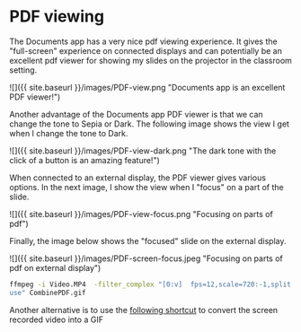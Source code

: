 # PDF viewing

The Documents app has a very nice pdf viewing experience. It gives the "full-screen" experience on connected displays and can potentially be an excellent pdf viewer for showing my slides on the projector in the classroom setting.


![]({{ site.baseurl }}/images/PDF-view.png "Documents app is an excellent PDF viewer!")

Another advantage of the Documents app PDF viewer is that we can change the tone to Sepia or Dark. The following image shows the view I get when I change the tone to Dark.

![]({{ site.baseurl }}/images/PDF-view-dark.png "The dark tone with the click of a button is an amazing feature!")

When connected to an external display, the PDF viewer gives various options. In the next image, I show the view when I "focus" on a part of the slide.

![]({{ site.baseurl }}/images/PDF-view-focus.png "Focusing on parts of pdf")

Finally, the image below shows the "focused" slide on the external display.

![]({{ site.baseurl }}/images/PDF-screen-focus.jpeg "Focusing on parts of pdf on external display")

```bash
ffmpeg -i Video.MP4  -filter_complex "[0:v]  fps=12,scale=720:-1,split [a][b];[a] palettegen [p];[b][p] palette
use" CombinePDF.gif
```

Another alternative is to use the [following shortcut](https://www.icloud.com/shortcuts/f9a9c2cc6e61476abf2e35f654869553&xcust=1-1-232739-0-0-0&
) to convert the screen recorded video into a GIF